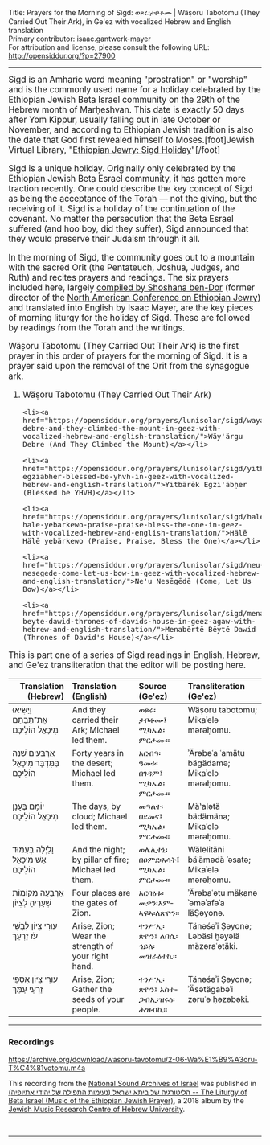 <html>
<head></head>
<body>
Title: Prayers for the Morning of Sigd: ወጾሩ፡ታቦቶሙ | Wäṣoru Tabotomu (They Carried Out Their Ark), in Ge'ez with vocalized Hebrew and English translation<br />
Primary contributor: isaac.gantwerk-mayer<br />
For attribution and license, please consult the following URL: <a href="http://opensiddur.org/?p=27900">http://opensiddur.org/?p=27900</a>
<p />
<hr />

<div class="english" style="font-size: 1.2em;">
Sigd is an Amharic word meaning "prostration" or "worship" and is the commonly used name for a holiday celebrated by the Ethiopian Jewish Beta Israel community on the 29th of the Hebrew month of Marḥeshvan. This date is exactly 50 days after Yom Kippur, usually falling out in late October or November, and according to Ethiopian Jewish tradition is also the date that God first revealed himself to Moses.[foot]Jewish Virtual Library, "<a href="https://www.jewishvirtuallibrary.org/ethiopian-sigd-holiday">Ethiopian Jewry: Sigd Holiday</a>"[/foot]

Sigd is a unique holiday. Originally only celebrated by the Ethiopian Jewish Beta Esrael community, it has gotten more traction recently. One could describe the key concept of Sigd as being the acceptance of the Torah — not the giving, but the receiving of it. Sigd is a holiday of the continuation of the covenant. No matter the persecution that the Beta Esrael suffered (and hoo boy, did they suffer), Sigd announced that they would preserve their Judaism through it all.

In the morning of Sigd, the community goes out to a mountain with the sacred Orit (the Pentateuch, Joshua, Judges, and Ruth) and recites prayers and readings. The six prayers included here, largely <a href="https://www.ybz.org.il/?CategoryID=282&ArticleID=206#%D7%95%D7%A6%D7%95%D7%A8%D7%95%20%D7%AA%D7%91%D7%95%D7%AA%D7%9E%D7%95">compiled by Shoshana ben-Dor</a> (former director of the <a href="http://www.nacoej.org">North American Conference on Ethiopian Jewry</a>) and translated into English by Isaac Mayer, are the key pieces of morning liturgy for the holiday of Sigd. These are followed by readings from the Torah and the writings.

Wäṣoru Tabotomu (They Carried Out Their Ark) is the first prayer in this order of prayers for the morning of Sigd. It is a prayer said upon the removal of the Orit from the synagogue ark.

<ol>
    <li>Wäṣoru Tabotomu (They Carried Out Their Ark)</li>

    <li><a href="https://opensiddur.org/prayers/lunisolar/sigd/wayargu-debre-and-they-climbed-the-mount-in-geez-with-vocalized-hebrew-and-english-translation/">Wäy'ärgu Debre (And They Climbed the Mount)</a></li>

    <li><a href="https://opensiddur.org/prayers/lunisolar/sigd/yitbarek-egziabher-blessed-be-yhvh-in-geez-with-vocalized-hebrew-and-english-translation/">Yitbärēk Egzi'äbḥer (Blessed be YHVH)</a></li>

    <li><a href="https://opensiddur.org/prayers/lunisolar/sigd/hale-hale-yebarkewo-praise-praise-bless-the-one-in-geez-with-vocalized-hebrew-and-english-translation/">Hälē Hälē yebärkewo (Praise, Praise, Bless the One)</a></li>

    <li><a href="https://opensiddur.org/prayers/lunisolar/sigd/neu-nesegede-come-let-us-bow-in-geez-with-vocalized-hebrew-and-english-translation/">Ne'u Nesēgēdē (Come, Let Us Bow)</a></li>

    <li><a href="https://opensiddur.org/prayers/lunisolar/sigd/menaberte-beyte-dawid-thrones-of-davids-house-in-geez-agaw-with-hebrew-and-english-translation/">Menabērtē Bēytē Dawid (Thrones of David's House)</a></li>
</ol>

This is part one of a series of Sigd readings in English, Hebrew, and Ge'ez transliteration that the editor will be posting here.
</div>

<table style="margin-left: auto;margin-right: auto;" class="draggable">
<thead><tr><th id="x" style="text-align: right;">Translation (Hebrew)</th><th style="text-align: left;">Translation (English)</th><th style="text-align: left;">Source (Ge'ez)</th><th style="text-align: left;">Transliteration (Ge'ez)</th></tr></thead>
<tbody>
<tr><td style="vertical-align:top;">
<div class="liturgy"><span lang="he">
וָיַּשִּׂיאוּ אֶת־תֵּבָתָם
מִיכָאֵל הוֹלִיכָם
</span></div></td>
 
<td style="vertical-align:top;">
<div class="english">
And they carried their Ark;
Michael led them.
</div></td>

<td style="vertical-align:top;">
<div class="ethiopic"><span lang="am">
ወጾሩ፡ታቦቶሙ፤
ሚካኤል፡ምርሖሙ።
</span></div></td>
 
<td style="vertical-align:top;">
<div class="english">
Wäṣoru tabotomu;
Mikaʾelə mərəḥomu. 
</div></td></tr>


<tr><td style="vertical-align:top;">
<div class="liturgy"><span lang="he">
אַרְבָּעִים שָׁנָה בַּמִּדְבָּר
מִיכָאֵל הוֹלִיכָם
</span></div></td>
 
<td style="vertical-align:top;">
<div class="english">
Forty years in the desert;
Michael led them.
</div></td>

<td style="vertical-align:top;">
<div class="ethiopic"><span lang="am">
አርብዓ፡ዓመቱ፡በገዳም፤
ሚካኤል፡ምርሖሙ።
</span></div></td>
 
<td style="vertical-align:top;">
<div class="english">
ʾÄrəbəʿa ʿamätu bägädamə;
Mikaʾelə mərəḥomu. 
</div></td></tr>


<tr><td style="vertical-align:top;">
<div class="liturgy"><span lang="he">
יוֹמָם בֶּעָנָן
מִיכָאֵל הוֹלִיכָם
</span></div></td>
 
<td style="vertical-align:top;">
<div class="english">
The days, by cloud;
Michael led them.
</div></td>

<td style="vertical-align:top;">
<div class="ethiopic"><span lang="am">
መዓልተ፡በደመና፤
ሚካኤል፡ምርሖሙ።
</span></div></td>
 
<td style="vertical-align:top;">
<div class="english">
Mäʽalətä bädämäna;
Mikaʾelə mərəḥomu. 
</div></td></tr>


<tr><td style="vertical-align:top;">
<div class="liturgy"><span lang="he">
וָלַיְלָה בְּעַמּוּד אֵשׁ
מִיכָאֵל הוֹלִיכָם
</span></div></td>
 
<td style="vertical-align:top;">
<div class="english">
And the night; by pillar of fire;
Michael led them.
</div></td>

<td style="vertical-align:top;">
<div class="ethiopic"><span lang="am">
ወሌሊተኒ፡በዐምደ፡እሳት፤
ሚካኤል፡ምርሖሙ።
</span></div></td>
 
<td style="vertical-align:top;">
<div class="english">
Wälelitäni bäʿämədä ʾəsatə;
Mikaʾelə mərəḥomu. 
</div></td></tr>


<tr><td style="vertical-align:top;">
<div class="liturgy"><span lang="he">
אַרְבָּעָה מְקוֹמוֹת שְׁעָרֶיהָ לְצִיּוֹן
</span></div></td>
 
<td style="vertical-align:top;">
<div class="english">
Four places are the gates of Zion.
</div></td>

<td style="vertical-align:top;">
<div class="ethiopic"><span lang="am">
አርባዕቱ፡መቃን፡እምኣፍኣ፡ለጽዮን።
</span></div></td>
 
<td style="vertical-align:top;">
<div class="english">
ʾÄrəbaʿətu mäḳanə ʾəməʾafəʾa läṢəyonə. 
</div></td></tr>


<tr><td style="vertical-align:top;">
<div class="liturgy"><span lang="he">
עוּרִי צִיּוֹן
לִבְשִׁי עֹז זָרְעֵךְ
</span></div></td>
 
<td style="vertical-align:top;">
<div class="english">
Arise, Zion;
Wear the strength of your right hand.
</div></td>

<td style="vertical-align:top;">
<div class="ethiopic"><span lang="am">
ተንሥኢ፡ጽዮን፤
ልበሲ፡ኅይለ፡መዝራዕተኪ።
</span></div></td>
 
<td style="vertical-align:top;">
<div class="english">
Tänəśəʾi Ṣəyonə;
Ləbäsi ḫəyəlä mäzəraʿətäki. 
</div></td></tr>


<tr><td style="vertical-align:top;">
<div class="liturgy"><span lang="he">
עוּרִי צִיּוֹן 
אִסְפִי זַרְעֵי עַמֵּךְ
</span></div></td>
 
<td style="vertical-align:top;">
<div class="english">
Arise, Zion;
Gather the seeds of your people.
</div></td>

<td style="vertical-align:top;">
<div class="ethiopic"><span lang="am">
ተንሥኢ፡ጽዮን፤
አስተጋብኢ፡ዝሩዕ፡ሕዝብኪ።
</span></div></td>
 
<td style="vertical-align:top;">
<div class="english">
Tänəśəʾi Ṣəyonə;
ʾÄsətägabəʾi zəruʿə ḥəzəbəki.
</div></td></tr>
</tbody></table>

<hr />

<h3>Recordings</h3>

https://archive.org/download/wasoru-tavotomu/2-06-Wa%E1%B9%A3oru-T%C4%81votomu.m4a

This recording from the <a href="https://merhav.nli.org.il/">National Sound Archives of Israel</a> was published in <a href="https://jewish-music.huji.ac.il/content/liturgy-beta-israel-music-ethiopian-jewish-prayer">(הליטורגיה של ביתא ישראל (נעימות התפילה של יהודי אתיופיה -- The Liturgy of Beta Israel (Music of the Ethiopian Jewish Prayer)</a>, a 2018 album by the <a href="https://jewish-music.huji.ac.il">Jewish Music Research Centre of Hebrew University</a>.

&nbsp;

<hr />

&nbsp;
</body>
</html>